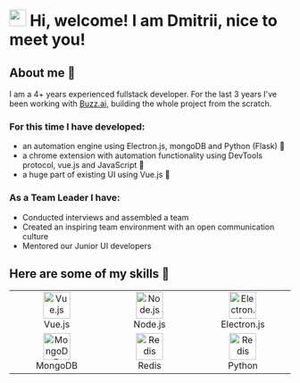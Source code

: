 <h1>
<img src="https://emojis.slackmojis.com/emojis/images/1588315024/8823/hyperkitty.gif?1588315024" width="30" /> Hi, welcome! I am Dmitrii, nice to meet you!</h1>
<h2> About me 🌝</h2>
<p> I am a 4+ years experienced fullstack developer. For the last 3 years I've been working with <a href="https://www.buzz.ai">Buzz.ai</a>, building the whole project from the scratch. </p>
<h3> For this time I have developed:</h3>
<ul>
  <li> an automation engine using Electron.js, mongoDB and Python (Flask) 🤖 </li>
  <li> a chrome extension with automation functionality using DevTools protocol, vue.js and JavaScript 🤖 </li>
  <li> a huge part of existing UI using Vue.js 🚀</li>
</ul>
<h3> As a Team Leader I have: </h3>
<ul>
  <li> Conducted interviews and assembled a team </li>
  <li> Created an inspiring team environment with an open communication culture</li>
  <li> Mentored our Junior UI developers </li>
</ul>
<h2> Here are some of my skills 🔧</h2>
<table align="center">
  <tr>
    <td align="center" width=200>
      <img title="Vue.js" alt="Vue.js" src="https://github.com/DonTsipa/me/assets/54895675/74c26e74-05d8-480e-840e-bc47a72728ef" height="48px"/>
      <br />
      Vue.js
      </td>
    <td align="center" width=200>
      <img title="Node.js" alt="Node.js" src="https://github.com/DonTsipa/me/assets/54895675/4f04ea11-d669-400f-98b8-a96f717716ce" height="48px"/>
      <br />
      Node.js
    </td>
    <td align="center" width=200>
      <img title="Electron.js" alt="Electron.js" src="https://github.com/DonTsipa/me/assets/54895675/ce213f1c-c761-44bf-91c6-f44635244c57" height="48px"/>
      <br />
      Electron.js
    </td>
  </tr>
  <tr>
    <td align="center" width=200>
      <img title="MongoDB" alt="MongoDB" src="https://github.com/DonTsipa/me/assets/54895675/ae3901af-f392-47ab-944c-e03b32f8c94c" height="48px"/>
      <br />
      MongoDB
    </td>
    <td align="center" width=200>
      <img title="Redis" alt="Redis" src="https://github.com/DonTsipa/me/assets/54895675/fdaf4ccd-1573-4d4f-8799-17c0bc66e3e9" height="48px"/>
      <br />
      Redis
    </td>
     <td align="center" width=200>
      <img title="Redis" alt="Redis" src="https://github.com/DonTsipa/me/assets/54895675/5d1cb989-6f8c-4490-8357-1a0584595f5e" height="48px"/>
      <br />
      Python
    </td>
  </tr>

</div>
